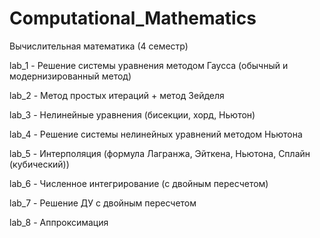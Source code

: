 ﻿# Computational_Mathematics
Вычислительная математика (4 семестр)

lab_1 - Решение системы уравнения методом Гаусса (обычный и модернизированный метод)

lab_2 - Метод простых итераций + метод Зейделя

lab_3 - Нелинейные уравнения (бисекции, хорд, Ньютон)

lab_4 - Решение системы нелинейных уравнений методом Ньютона

lab_5 - Интерполяция (формула Лагранжа, Эйткена, Ньютона, Сплайн (кубический))

lab_6 - Численное интегрирование (с двойным пересчетом)

lab_7 - Решение ДУ с двойным пересчетом

lab_8 - Аппроксимация